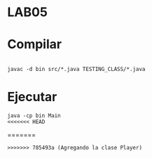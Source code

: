 # LAB05

# Compilar

```

javac -d bin src/*.java TESTING_CLASS/*.java

```

# Ejecutar

```
java -cp bin Main
<<<<<<< HEAD
```
=======
```
>>>>>>> 785493a (Agregando la clase Player)

